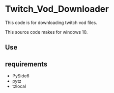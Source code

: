 # Twitch_Vod_Downloader
This code is for downloading twitch vod files.

This source code makes for windows 10. 

## Use


## requirements
* PySide6
* pytz
* tzlocal